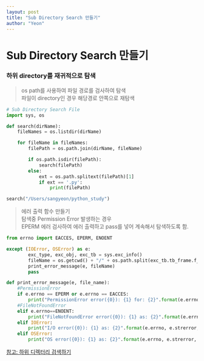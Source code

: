 ```yaml
---
layout: post
title: "Sub Directory Search 만들기"
author: "Yeon"
---
```


# Sub Directory Search 만들기

### 하위 directory를 재귀적으로 탐색

>os path를 사용하여 파일 경로를 검사하여 탐색 <br>
파일이 directory인 경우 해당경로 안쪽으로 재탐색
```python
# Sub Directory Search File
import sys, os

def search(dirName):
    fileNames = os.listdir(dirName)

    for fileName in fileNames:
        filePath = os.path.join(dirName, fileName)

        if os.path.isdir(filePath):
            search(filePath)
        else:
            ext = os.path.splitext(filePath)[1]
            if ext == '.py':
                print(filePath)

search("/Users/sangyeon/python_study")
```

> 에러 출력 함수 만들기 <br>
탐색중 Permission Error 발생하는 경우 <br>
EPERM 에러 검사하여 에러 출력하고 pass를 넣어 계속해서 탐색하도록 함.

```python
from errno import EACCES, EPERM, ENOENT

except (IOError, OSError) as e:
        exc_type, exc_obj, exc_tb = sys.exc_info()
        fileName = os.getcwd() + "/" + os.path.split(exc_tb.tb_frame.f_code.co_filename)[1]
        print_error_message(e, fileName)
        pass

def print_error_message(e, file_name):
    #PermissionError
    if e.errno == EPERM or e.errno == EACCES:
        print("PermissionError error({0}): {1} for: {2}".format(e.errno, e.strerror, file_name))
    #FileNotFoundError
    elif e.errno==ENOENT:
        print("FileNotFoundError error({0}): {1} as: {2}".format(e.errno, e.strerror, full_name))
    elif IOError:
        print("I/O error({0}): {1} as: {2}".format(e.errno, e.strerror, file_name))
    elif OSError:
        print("OS error({0}): {1} as: {2}".format(e.errno, e.strerror, file_name))
```


[참고: 하위 디렉터리 검색하기](https://wikidocs.net/39)